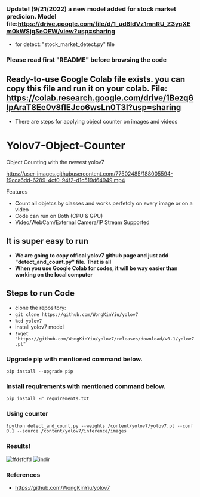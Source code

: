  ### Update! (9/21/2022) a new model added for stock market predicion. Model file:https://drive.google.com/file/d/1_ud8ldVz1mnRU_Z3ygXEm0kWSjgSeOEW/view?usp=sharing
 * for detect: "stock_market_detect.py" file

### Please read first "README" before browsing the code
## Ready-to-use Google Colab file exists. you can copy this file and run it on your colab. File: https://colab.research.google.com/drive/1Bezq6IpAraT8Ee0v8flEJco6wsLn0T3I?usp=sharing
* There are steps for applying object counter on images and videos
# Yolov7-Object-Counter
Object Counting with the newest yolov7

https://user-images.githubusercontent.com/77502485/188005594-19cca6dd-6289-4cf0-94f2-d1c519d64949.mp4


Features
* Count all objetcs by classes and works perfetcly on every image or on a video
* Code can run on Both (CPU & GPU)
* Video/WebCam/External Camera/IP Stream Supported

## It is super easy to run
* **We are going to copy offical yolov7 github page and just add "detect_and_count.py" file. That is all**
* **When you use Google Colab for codes, it will be way easier than working on the local computer**

## Steps to run Code
* clone the repository:
* ```git clone https://github.com/WongKinYiu/yolov7 ```
* ```%cd yolov7```
* install yolov7 model
* ``` !wget "https://github.com/WongKinYiu/yolov7/releases/download/v0.1/yolov7.pt" ```

### Upgrade pip with mentioned command below.
``` pip install --upgrade pip ```

### Install requirements with mentioned command below.
 ``` pip install -r requirements.txt ```

### Using counter
 ``` !python detect_and_count.py --weights /content/yolov7/yolov7.pt --conf 0.1 --source /content/yolov7/inference/images ```
 
### Results!

![ffdsfdfd](https://user-images.githubusercontent.com/77502485/187065933-0fe4b372-9c40-47ce-bee8-cae6af97605b.jpg)
![indir](https://user-images.githubusercontent.com/77502485/187065517-1ecff689-534f-4aa5-a1e0-06a03ccd8ec9.jpg)

### References
* https://github.com/WongKinYiu/yolov7

